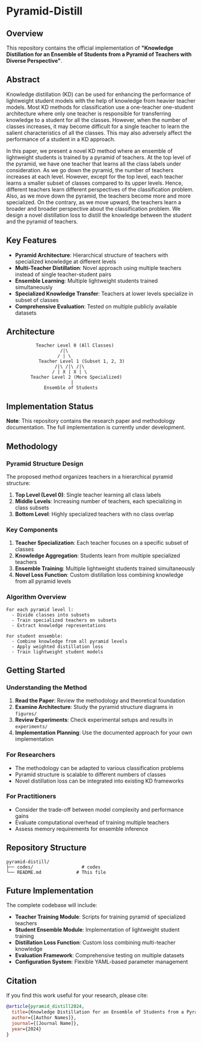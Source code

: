 # Pyramid-Distill

## Overview

This repository contains the official implementation of **"Knowledge Distillation for an Ensemble of Students from a Pyramid of Teachers with Diverse Perspective"**.

## Abstract

Knowledge distillation (KD) can be used for enhancing the performance of lightweight student models with the help of knowledge from heavier teacher models. Most KD methods for classification use a one-teacher one-student architecture where only one teacher is responsible for transferring knowledge to a student for all the classes. However, when the number of classes increases, it may become difficult for a single teacher to learn the salient characteristics of all the classes. This may also adversely affect the performance of a student in a KD approach.

In this paper, we present a novel KD method where an ensemble of lightweight students is trained by a pyramid of teachers. At the top level of the pyramid, we have one teacher that learns all the class labels under consideration. As we go down the pyramid, the number of teachers increases at each level. However, except for the top level, each teacher learns a smaller subset of classes compared to its upper levels. Hence, different teachers learn different perspectives of the classification problem. Also, as we move down the pyramid, the teachers become more and more specialized. On the contrary, as we move upward, the teachers learn a broader and broader perspective about the classification problem. We design a novel distillation loss to distill the knowledge between the student and the pyramid of teachers.

## Key Features

- **Pyramid Architecture**: Hierarchical structure of teachers with specialized knowledge at different levels
- **Multi-Teacher Distillation**: Novel approach using multiple teachers instead of single teacher-student pairs
- **Ensemble Learning**: Multiple lightweight students trained simultaneously
- **Specialized Knowledge Transfer**: Teachers at lower levels specialize in subset of classes
- **Comprehensive Evaluation**: Tested on multiple publicly available datasets

## Architecture

```
           Teacher Level 0 (All Classes)
                    /|\
                   / | \
            Teacher Level 1 (Subset 1, 2, 3)
                  /|\ /|\ /|\
                 / | X | X | \
         Teacher Level 2 (More Specialized)
                        |
              Ensemble of Students
```

## Implementation Status

**Note**: This repository contains the research paper and methodology documentation. The full implementation is currently under development.

## Methodology

### Pyramid Structure Design

The proposed method organizes teachers in a hierarchical pyramid structure:

1. **Top Level (Level 0)**: Single teacher learning all class labels
2. **Middle Levels**: Increasing number of teachers, each specializing in class subsets  
3. **Bottom Level**: Highly specialized teachers with no class overlap

### Key Components

1. **Teacher Specialization**: Each teacher focuses on a specific subset of classes
2. **Knowledge Aggregation**: Students learn from multiple specialized teachers
3. **Ensemble Training**: Multiple lightweight students trained simultaneously
4. **Novel Loss Function**: Custom distillation loss combining knowledge from all pyramid levels

### Algorithm Overview

```
For each pyramid level l:
  - Divide classes into subsets
  - Train specialized teachers on subsets
  - Extract knowledge representations

For student ensemble:
  - Combine knowledge from all pyramid levels
  - Apply weighted distillation loss
  - Train lightweight student models
```

## Getting Started

### Understanding the Method

1. **Read the Paper**: Review the methodology and theoretical foundation
2. **Examine Architecture**: Study the pyramid structure diagrams in `figures/`
3. **Review Experiments**: Check experimental setups and results in `experiments/`
4. **Implementation Planning**: Use the documented approach for your own implementation

### For Researchers

- The methodology can be adapted to various classification problems
- Pyramid structure is scalable to different numbers of classes
- Novel distillation loss can be integrated into existing KD frameworks

### For Practitioners  

- Consider the trade-off between model complexity and performance gains
- Evaluate computational overhead of training multiple teachers
- Assess memory requirements for ensemble inference

## Repository Structure

```
pyramid-distill/
├── codes/                  # codes
└── README.md             # This file
```

## Future Implementation

The complete codebase will include:

- **Teacher Training Module**: Scripts for training pyramid of specialized teachers
- **Student Ensemble Module**: Implementation of lightweight student training
- **Distillation Loss Function**: Custom loss combining multi-teacher knowledge
- **Evaluation Framework**: Comprehensive testing on multiple datasets
- **Configuration System**: Flexible YAML-based parameter management

## Citation

If you find this work useful for your research, please cite:

```bibtex
@article{pyramid_distill2024,
  title={Knowledge Distillation for an Ensemble of Students from a Pyramid of Teachers with Diverse Perspective},
  author={[Author Names]},
  journal={[Journal Name]},
  year={2024}
}
```

